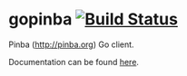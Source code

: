 gopinba [![Build Status](https://travis-ci.org/mkevac/gopinba.svg?branch=master)](https://travis-ci.org/mkevac/gopinba)
=======

Pinba (http://pinba.org) Go client.

Documentation can be found [here](https://godoc.org/github.com/mkevac/gopinba).
